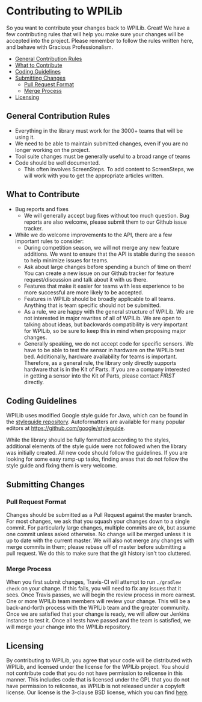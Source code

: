 # Contributing to WPILib

So you want to contribute your changes back to WPILib. Great! We have a few contributing rules that will help you make sure your changes will be accepted into the project. Please remember to follow the rules written here, and behave with Gracious Professionalism.

- [General Contribution Rules](#general-contribution-rules)
- [What to Contribute](#what-to-contribute)
- [Coding Guidelines](#coding-guidelines)
- [Submitting Changes](#submitting-changes)
    - [Pull Request Format](#pull-request-format)
    - [Merge Process](#merge-process)
- [Licensing](#licensing)

## General Contribution Rules

- Everything in the library must work for the 3000+ teams that will be using it.
- We need to be able to maintain submitted changes, even if you are no longer working on the project.
- Tool suite changes must be generally useful to a broad range of teams
- Code should be well documented.
    - This often involves ScreenSteps. To add content to ScreenSteps, we will work with you to get the appropriate articles written.

## What to Contribute

- Bug reports and fixes
    - We will generally accept bug fixes without too much question. Bug reports are also welcome, please submit them to our Github issue tracker.
- While we do welcome improvements to the API, there are a few important rules to consider:
    - During competition season, we will not merge any new feature additions. We want to ensure that the API is stable during the season to help minimize issues for teams.
    - Ask about large changes before spending a bunch of time on them! You can create a new issue on our Github tracker for feature request/discussion and talk about it with us there.
    - Features that make it easier for teams with less experience to be more successful are more likely to be accepted.
    - Features in WPILib should be broadly applicable to all teams. Anything that is team specific should not be submitted.
    - As a rule, we are happy with the general structure of WPILib. We are not interested in major rewrites of all of WPILib. We are open to talking about ideas, but backwards compatibility is very important for WPILib, so be sure to keep this in mind when proposing major changes.
    - Generally speaking, we do not accept code for specific sensors. We have to be able to test the sensor in hardware on the WPILib test bed. Additionally, hardware availability for teams is important. Therefore, as a general rule, the library only directly supports hardware that is in the Kit of Parts. If you are a company interested in getting a sensor into the Kit of Parts, please contact *FIRST* directly.

## Coding Guidelines

WPILib uses modified Google style guide for Java, which can be found in the [styleguide repository](https://github.com/wpilibsuite/styleguide). Autoformatters are available for many popular editors at https://github.com/google/styleguide.

While the library should be fully formatted according to the styles, additional elements of the style guide were not followed when the library was initially created. All new code should follow the guidelines. If you are looking for some easy ramp-up tasks, finding areas that do not follow the style guide and fixing them is very welcome.

## Submitting Changes

### Pull Request Format

Changes should be submitted as a Pull Request against the master branch. For most changes, we ask that you squash your changes down to a single commit. For particularly large changes, multiple commits are ok, but assume one commit unless asked otherwise. No change will be merged unless it is up to date with the current master. We will also not merge any changes with merge commits in them; please rebase off of master before submitting a pull request. We do this to make sure that the git history isn't too cluttered.

### Merge Process

When you first submit changes, Travis-CI will attempt to run `./gradlew check` on your change. If this fails, you will need to fix any issues that it sees. Once Travis passes, we will begin the review process in more earnest. One or more WPILib team members will review your change. This will be a back-and-forth process with the WPILib team and the greater community. Once we are satisfied that your change is ready, we will allow our Jenkins instance to test it. Once all tests have passed and the team is satisfied, we will merge your change into the WPILib repository.

## Licensing

By contributing to WPILib, you agree that your code will be distributed with WPILib, and licensed under the license for the WPILib project. You should not contribute code that you do not have permission to relicense in this manner. This includes code that is licensed under the GPL that you do not have permission to relicense, as WPILib is not released under a copyleft license. Our license is the 3-clause BSD license, which you can find [here](BSD_License_for_WPILib_code.txt).
